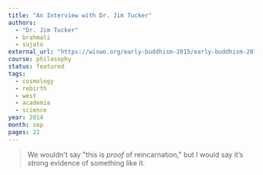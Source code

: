 ```yaml
---
title: "An Interview with Dr. Jim Tucker"
authors:
  - "Dr. Jim Tucker"
  - brahmali
  - sujato
external_url: "https://wiswo.org/early-buddhism-2015/early-buddhism-20154/early-buddhism-20154-readings-1/"
course: philosophy
status: featured
tags:
  - cosmology
  - rebirth
  - west
  - academia
  - science
year: 2014
month: sep
pages: 22
---
```


> We wouldn’t say "this is _proof_ of reincarnation," but I would say it’s strong evidence of something like it.
